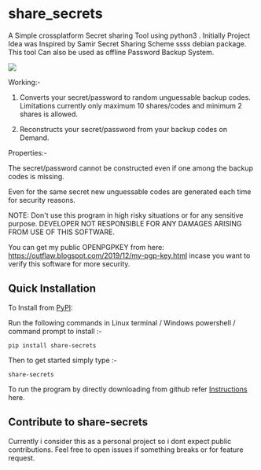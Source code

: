 # share_secrets
A Simple crossplatform Secret sharing Tool using python3 . Initially Project Idea was Inspired by Samir Secret Sharing Scheme ssss debian package. This tool Can also be used as offline Password Backup System. 

<img src="https://github.com/Anish-M-code/share_secret/raw/master/screenshot.png">

Working:-

1) Converts your secret/password to random unguessable backup codes. Limitations currently only maximum 10 shares/codes and minimum 2 shares is allowed.

2) Reconstructs your secret/password from your backup codes on Demand.

Properties:-

The secret/password cannot be constructed even if one among the backup codes is missing.

Even for the same secret new unguessable codes are generated each time for security reasons. 

NOTE: Don't use this program in high risky situations or for any sensitive purpose. DEVELOPER NOT RESPONSIBLE FOR ANY DAMAGES ARISING FROM USE OF THIS SOFTWARE.

You can get my public OPENPGPKEY from here: https://outflaw.blogspot.com/2019/12/my-pgp-key.html incase you want to verify this software for more security.

Quick Installation
------------------

To Install from [PyPI](https://pypi.org/project/share-secrets/):

Run the following commands in Linux terminal / Windows powershell / command prompt to install :-

```
pip install share-secrets
```
Then to get started simply type :-

```
share-secrets 
```
To run the program by directly downloading from github refer [ Instructions](/Install.md) here.

Contribute to share-secrets
---------------------------
Currently i consider this as a personal project so i dont expect public contributions.
Feel free to open issues if something breaks or for feature request. 




